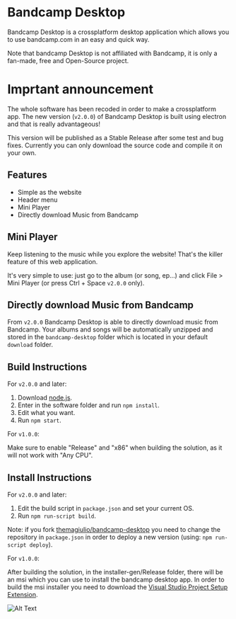 # Bandcamp Desktop
Bandcamp Desktop is a crossplatform desktop application which allows you to use bandcamp.com in an easy and quick way.

Note that bandcamp Desktop is not affiliated with Bandcamp, it is only a fan-made, free and Open-Source project.

# Imprtant announcement
The whole software has been recoded in order to make a crossplatform app.
The new version (`v2.0.0`) of Bandcamp Desktop is built using electron and that is really advantageous!

This version will be published as a Stable Release after some test and bug fixes. Currently you can only download the source code and compile it on your own.

## Features
- Simple as the website
- Header menu
- Mini Player
- Directly download Music from Bandcamp

## Mini Player
Keep listening to the music while you explore the website! That's the killer feature of this web application.

It's very simple to use: just go to the album (or song, ep...) and click File > Mini Player (or press Ctrl + Space `v2.0.0` only).

## Directly download Music from Bandcamp
From `v2.0.0` Bandcamp Desktop is able to directly download music from Bandcamp. Your albums and songs will be automatically unzipped and stored in the `bandcamp-desktop` folder which is located in your default `download` folder.

## Build Instructions
For `v2.0.0` and later:

1) Download <a href="https://nodejs.org/en/">node.js</a>.
2) Enter in the software folder and run `npm install`.
3) Edit what you want.
4) Run `npm start`.

For `v1.0.0`:

Make sure to enable "Release" and "x86" when building the solution, as it will not work with "Any CPU".


## Install Instructions
For `v2.0.0` and later:

1) Edit the build script in `package.json` and set your current OS.
2) Run `npm run-script build`.

Note: if you fork <a href="https://github.com/themagiulio/bandcamp-desktop">themagiulio/bandcamp-desktop</a> you need to change the repository in `package.json` in order to deploy a new version (using: `npm run-script deploy`).

For `v1.0.0`:

After building the solution, in the installer-gen/Release folder, there will be an msi which you can use to install the bandcamp desktop app.
In order to build the msi installer you need to download the <a href="https://marketplace.visualstudio.com/items?itemName=VisualStudioClient.MicrosoftVisualStudio2017InstallerProjects">Visual Studio Project Setup Extension</a>.

![Alt Text](https://codegiuliotop.000webhostapp.com/bin/bd.png)
